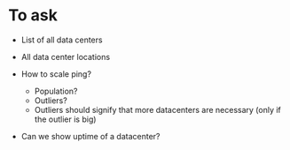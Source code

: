 # To ask

- List of all data centers
- All data center locations

- How to scale ping?
  - Population?
  - Outliers?
  - Outliers should signify that more datacenters are necessary (only if the outlier is big)

- Can we show uptime of a datacenter?
